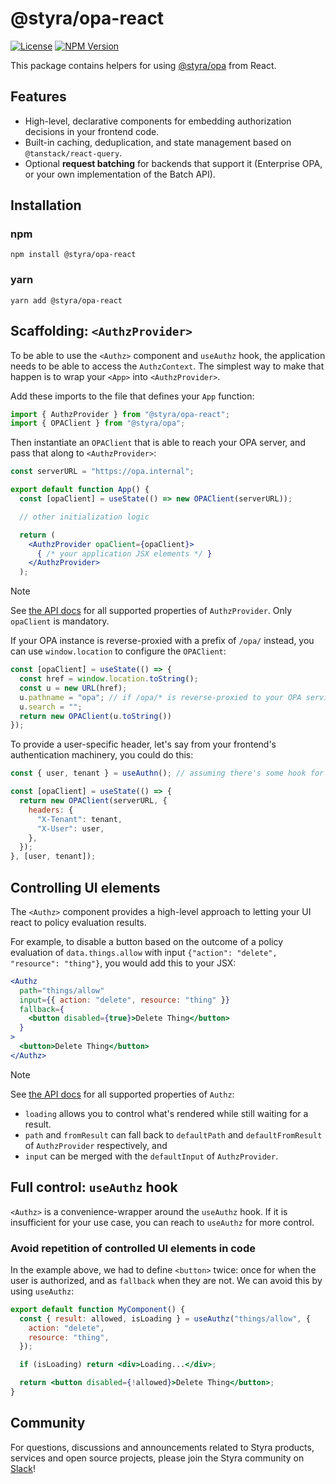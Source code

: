 # @styra/opa-react

[![License](https://img.shields.io/badge/License-Apache_2.0-blue.svg)](https://opensource.org/licenses/Apache-2.0)
[![NPM Version](https://img.shields.io/npm/v/%40styra%2Fopa-react?style=flat&color=%2324b6e0)](https://www.npmjs.com/package/@styra/opa-react)

This package contains helpers for using [@styra/opa](https://www.npmjs.com/package/@styra/opa) from React.

## Features

* High-level, declarative components for embedding authorization decisions in your frontend code.
* Built-in caching, deduplication, and state management based on `@tanstack/react-query`.
* Optional **request batching** for backends that support it (Enterprise OPA, or your own implementation of the Batch API).

## Installation

### npm

```shell
npm install @styra/opa-react
```

### yarn

```shell
yarn add @styra/opa-react
```

## Scaffolding: `<AuthzProvider>`

To be able to use the `<Authz>` component and `useAuthz` hook, the application needs to be able to access the `AuthzContext`.
The simplest way to make that happen is to wrap your `<App>` into `<AuthzProvider>`.

Add these imports to the file that defines your `App` function:

```js
import { AuthzProvider } from "@styra/opa-react";
import { OPAClient } from "@styra/opa";
```

Then instantiate an `OPAClient` that is able to reach your OPA server, and pass that along to `<AuthzProvider>`:

```jsx
const serverURL = "https://opa.internal";

export default function App() {
  const [opaClient] = useState(() => new OPAClient(serverURL));

  // other initialization logic

  return (
    <AuthzProvider opaClient={opaClient}>
      { /* your application JSX elements */ }
    </AuthzProvider>
  );
```

> [!NOTE]
> See [the API docs](https://styrainc.github.io/opa-typescript/interfaces/_styra_opa_react.AuthzProviderProps.html) for all supported properties of `AuthzProvider`. Only `opaClient` is mandatory.

If your OPA instance is reverse-proxied with a prefix of `/opa/` instead, you can use `window.location` to configure the `OPAClient`:

```js
const [opaClient] = useState(() => {
  const href = window.location.toString();
  const u = new URL(href);
  u.pathname = "opa"; // if /opa/* is reverse-proxied to your OPA service
  u.search = "";
  return new OPAClient(u.toString())
});
```

To provide a user-specific header, let's say from your frontend's authentication machinery, you could do this:

```js
const { user, tenant } = useAuthn(); // assuming there's some hook for authentication

const [opaClient] = useState(() => {
  return new OPAClient(serverURL, {
    headers: {
      "X-Tenant": tenant,
      "X-User": user,
    },
  });
}, [user, tenant]);
```

## Controlling UI elements

The `<Authz>` component provides a high-level approach to letting your UI react to policy evaluation results.

For example, to disable a button based on the outcome of a policy evaluation of `data.things.allow` with input `{"action": "delete", "resource": "thing"}`, you would add this to your JSX:

```jsx
<Authz
  path="things/allow"
  input={{ action: "delete", resource: "thing" }}
  fallback={
    <button disabled={true}>Delete Thing</button>
  }
>
  <button>Delete Thing</button>
</Authz>
```

> [!NOTE]
> See [the API docs](https://styrainc.github.io/opa-typescript/types/_styra_opa_react.AuthzProps.html) for all supported properties of `Authz`:
>
> * `loading` allows you to control what's rendered while still waiting for a result.
> * `path` and `fromResult` can fall back to `defaultPath` and `defaultFromResult` of `AuthzProvider` respectively, and
> * `input` can be merged with the `defaultInput` of `AuthzProvider`.

## Full control: `useAuthz` hook

`<Authz>` is a convenience-wrapper around the `useAuthz` hook.
If it is insufficient for your use case, you can reach to `useAuthz` for more control.

### Avoid repetition of controlled UI elements in code

In the example above, we had to define `<button>` twice: once for when the user is authorized, and as `fallback` when they are not.
We can avoid this by using `useAuthz`:

```jsx
export default function MyComponent() {
  const { result: allowed, isLoading } = useAuthz("things/allow", {
    action: "delete",
    resource: "thing",
  });

  if (isLoading) return <div>Loading...</div>;

  return <button disabled={!allowed}>Delete Thing</button>;
}
```

## Community

For questions, discussions and announcements related to Styra products, services and open source projects, please join
the Styra community on [Slack](https://communityinviter.com/apps/styracommunity/signup)!
